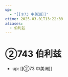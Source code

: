 ```yaml
---
up:
  - "[[②73 中美洲]]"
ctime: 2025-03-01T13:22:39
aliases:
  - 伯利兹
---
```


# ②743 伯利兹

- up: [[②73 中美洲]]
